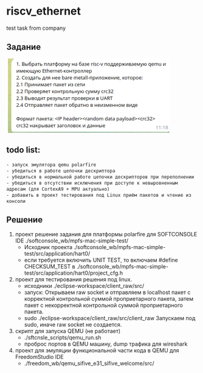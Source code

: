 # riscv_ethernet
test task from company

## Задание
![Task](./company_task.png)

## todo list:
    - запуск эмулятора qemu polarfire
    - убедиться в работе цепочки дескриптора
    - убедиться в нормальной работе цепочки дескрипторов при переполнении 
    - убедиться в отсутствии исключения при доступе к невыровненным адресам (для CortexA9 + MPU актуально)
    - добавить в проект тестирования под Linux приём пакетов и чтение из консоли

## Решение
1) проект решение задания для платформы polarfire для SOFTCONSOLE IDE
	./softconsole_wb/mpfs-mac-simple-test/
    - Исходник проекта ./softconsole_wb/mpfs-mac-simple-test/src/application/hart0/	
    -  если требуется включить UNIT TEST, то включаем #define CHECKSUM_TEST в ./softconsole_wb/mpfs-mac-simple-test/src/application/hart0/project_cfg.h 
2) проект для тестирования решения под linux. 
    - исходники ./eclipse-workspace/client_raw/src/
    - запуск: Открываем raw socket и отправляем в localhost пакет с корректной контрольной суммой проприетарного пакета, затем пакет с некорректной контрольной суммой проприетарного пакета.
    - sudo ./eclipse-workspace/client_raw/src/client_raw Запускаем под sudo, иначе raw socket не создается.
3) скрипт для запуска QEMU (не работает)
    - ./sftcnsle_scripts/qemu_run.sh
    - проброс портов в QEMU машину, dump трафика для wireshark
4) проект для эмуляции функциональной части кода в QEMU для FreedomStudio IDE
    - ./freedom_wb/qemu_sifive_e31_sifive_welcome/src/

